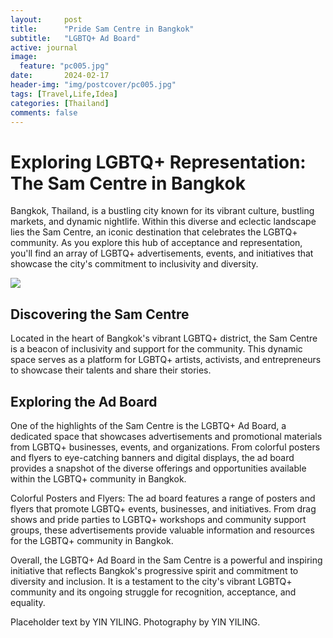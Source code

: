 ```yaml
---
layout:     post
title:      "Pride Sam Centre in Bangkok"
subtitle:   "LGBTQ+ Ad Board"
active: journal
image:
  feature: "pc005.jpg"
date:       2024-02-17 
header-img: "img/postcover/pc005.jpg"
tags: [Travel,Life,Idea]
categories: [Thailand]
comments: false
---
```


<h1>Exploring LGBTQ+ Representation: The Sam Centre in Bangkok</h1>

<p>Bangkok, Thailand, is a bustling city known for its vibrant culture, bustling markets, and dynamic nightlife. Within this diverse and eclectic landscape lies the Sam Centre, an iconic destination that celebrates the LGBTQ+ community. As you explore this hub of acceptance and representation, you'll find an array of LGBTQ+ advertisements, events, and initiatives that showcase the city's commitment to inclusivity and diversity.</p>

<img class="image-custom-inner-size" src="{{ site.baseurl }}/img/journal/Thailand/pc001.jpg" >

<h2>Discovering the Sam Centre</h2>
<p>Located in the heart of Bangkok's vibrant LGBTQ+ district, the Sam Centre is a beacon of inclusivity and support for the community. This dynamic space serves as a platform for LGBTQ+ artists, activists, and entrepreneurs to showcase their talents and share their stories.</p>
<h2>Exploring the Ad Board</h2>

<p>One of the highlights of the Sam Centre is the LGBTQ+ Ad Board, a dedicated space that showcases advertisements and promotional materials from LGBTQ+ businesses, events, and organizations. From colorful posters and flyers to eye-catching banners and digital displays, the ad board provides a snapshot of the diverse offerings and opportunities available within the LGBTQ+ community in Bangkok.</p>

<p> Colorful Posters and Flyers: The ad board features a range of posters and flyers that promote LGBTQ+ events, businesses, and initiatives. From drag shows and pride parties to LGBTQ+ workshops and community support groups, these advertisements provide valuable information and resources for the LGBTQ+ community in Bangkok.
</p>

<p>Overall, the LGBTQ+ Ad Board in the Sam Centre is a powerful and inspiring initiative that reflects Bangkok's progressive spirit and commitment to diversity and inclusion. It is a testament to the city's vibrant LGBTQ+ community and its ongoing struggle for recognition, acceptance, and equality.</p>


<p>Placeholder text by <a>YIN YILING</a>. Photography by <a>YIN YILING</a>.</p>